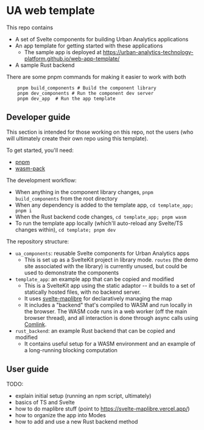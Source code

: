 # UA web template

This repo contains

- A set of Svelte components for building Urban Analytics applications
- An app template for getting started with these applications
  - The sample app is deployed at <https://urban-analytics-technology-platform.github.io/web-app-template/>
- A sample Rust backend

There are some pnpm commands for making it easier to work with both

```
    pnpm build_components # Build the component library
    pnpm dev_components # Run the component dev server
    pnpm dev_app  # Run the app template
```

## Developer guide

This section is intended for those working on this repo, not the users (who will ultimately create their own repo using this template).

To get started, you'll need:

- [pnpm](https://pnpm.io/installation)
- [wasm-pack](https://rustwasm.github.io/wasm-pack/installer/)

The development workflow:

- When anything in the component library changes, `pnpm build_components` from the root directory
- When any dependency is added to the template app, `cd template_app; pnpm i`
- When the Rust backend code changes, `cd template_app; pnpm wasm`
- To run the template app locally (which'll auto-reload any Svelte/TS changes within), `cd template; pnpm dev`

The repository structure:

- `ua_components`: reusable Svelte components for Urban Analytics apps
  - This is set up as a SvelteKit project in library mode. `routes` (the demo site associated with the library) is currently unused, but could be used to demonstrate the components
- `template_app`: an example app that can be copied and modified
  - This is a SvelteKit app using the static adaptor -- it builds to a set of statically hosted files, with no backend server.
  - It uses [svelte-maplibre](https://github.com/dimfeld/svelte-maplibre/) for declaratively managing the map
  - It includes a "backend" that's compiled to WASM and run locally in the browser. The WASM code runs in a web worker (off the main browser thread), and all interaction is done through async calls using [Comlink](https://github.com/GoogleChromeLabs/comlink).
- `rust_backend`: an example Rust backend that can be copied and modified
  - It contains useful setup for a WASM environment and an example of a long-running blocking computation

## User guide

TODO:

- explain initial setup (running an npm script, ultimately)
- basics of TS and Svelte
- how to do maplibre stuff (point to <https://svelte-maplibre.vercel.app/>)
- how to organize the app into Modes
- how to add and use a new Rust backend method
